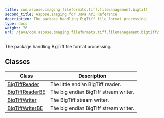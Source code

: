 ```yaml
---
title: com.aspose.imaging.fileformats.tiff.filemanagement.bigtiff
second_title: Aspose.Imaging for Java API Reference
description: The package handling BigTiff file format processing.
type: docs
weight: 76
url: /java/com.aspose.imaging.fileformats.tiff.filemanagement.bigtiff/
---
```


The package handling BigTiff file format processing.


## Classes

| Class | Description |
| --- | --- |
| [BigTiffReader](../com.aspose.imaging.fileformats.tiff.filemanagement.bigtiff/bigtiffreader) | The little endian BigTiff reader. |
| [BigTiffReaderBE](../com.aspose.imaging.fileformats.tiff.filemanagement.bigtiff/bigtiffreaderbe) | The big endian BigTiff stream writer. |
| [BigTiffWriter](../com.aspose.imaging.fileformats.tiff.filemanagement.bigtiff/bigtiffwriter) | The BigTiff stream writer. |
| [BigTiffWriterBE](../com.aspose.imaging.fileformats.tiff.filemanagement.bigtiff/bigtiffwriterbe) | The big endian BigTiff stream writer. |
